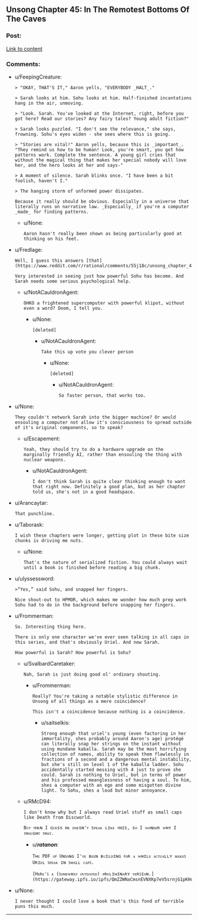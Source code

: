 ## Unsong Chapter 45: In The Remotest Bottoms Of The Caves

### Post:

[Link to content](http://unsongbook.com/chapter-45-in-the-remotest-bottoms-of-the-caves/)

### Comments:

- u/FeepingCreature:
  ```
  > "OKAY, THAT'S IT," Aaron yells, "EVERYBODY _HALT_."

  > Sarah looks at him. Sohu looks at him. Half-finished incantations hang in the air, unmoving.

  > "Look. Sarah. You've looked at the Internet, right, before you got here? Read our stories? Any fairy tales? Young adult fiction?"

  > Sarah looks puzzled. "I don't see the relevance," she says, frowning. Sohu's eyes widen - she sees where this is going.

  > "Stories are vital!" Aaron yells, because this is _important_. "They remind us how to be human! Look, you're smart, you get how patterns work. Complete the sentence. A young girl cries that without the magical thing that makes her special nobody will love her, and the hero looks at her and says-"

  > A moment of silence. Sarah blinks once. "I have been a bit foolish, haven't I."

  > The hanging storm of unformed power dissipates.

  Because it really should be obvious. Especially in a universe that literally runs on narrative law. _Especially_ if you're a computer _made_ for finding patterns.
  ```

  - u/None:
    ```
    Aaron hasn't really been shown as being particularly good at thinking on his feet.
    ```

- u/Fredlage:
  ```
  Well, I guess this answers [that](https://www.reddit.com/r/rational/comments/55j18c/unsong_chapter_40_in_terrible_majesty/d8b8qp8/).

  Very interested in seeing just how powerful Sohu has become. And Sarah needs some serious psychological help.
  ```

  - u/NotACauldronAgent:
    ```
    OHKO a frightened supercomputer with powerful klipot, without even a word? Doom, I tell you.
    ```

    - u/None:
      ```
      [deleted]
      ```

      - u/NotACauldronAgent:
        ```
        Take this up vote you clever person
        ```

        - u/None:
          ```
          [deleted]
          ```

          - u/NotACauldronAgent:
            ```
            So faster person, that works too.
            ```

- u/None:
  ```
  They couldn't network Sarah into the bigger machine? Or would ensouling a computer not allow it's consciousness to spread outside of it's original components, so to speak?
  ```

  - u/Escapement:
    ```
    Yeah, they should try to do a hardware upgrade on the marginally friendly AI, rather than ensouling the thing with nuclear weapons.
    ```

    - u/NotACauldronAgent:
      ```
      I don't think Sarah is quite clear thinking enough to want that right now. Definitely a good plan, but as her chapter told us, she's not in a good headspace.
      ```

- u/Arancaytar:
  ```
  That punchline.
  ```

- u/Taborask:
  ```
  I wish these chapters were longer, getting plot in these bite size chunks is driving me nuts.
  ```

  - u/None:
    ```
    That's the nature of serialized fiction. You could always wait until a book is finished before reading a big chunk.
    ```

- u/ulyssessword:
  ```
  >“Yes,” said Sohu, and snapped her fingers.

  Nice shout-out to HPMOR, which makes me wonder how much prep work Sohu had to do in the background before snapping her fingers.
  ```

- u/Frommerman:
  ```
  So. Interesting thing here.

  There is only one character we've ever seen talking in all caps in this series, and that's obviously Uriel. And now Sarah.

  How powerful is Sarah? How powerful is Sohu?
  ```

  - u/SvalbardCaretaker:
    ```
    Nah, Sarah is just doing good ol' ordinary shouting.
    ```

    - u/Frommerman:
      ```
      Really? You're taking a notable stylistic difference in Unsong of all things as a mere coincidence?

      This isn't a coincidence because nothing is a coincidence.
      ```

      - u/saitselkis:
        ```
        Strong enough that uriel's young (even factoring in her immortality, shes probably around Aaron's age) protégé can literally snap her strings on the instant without using mundane kaballa. Sarah may be the most horrifying collection of names, ability to speak them flawlessly in fractions of a second and a dangerous mental instability, but she's still on level 1 of the kaballa ladder. Sohu accidentally started messing with 4 just to prove she could. Sarah is nothing to Uriel, bot in terms of power and his professed meanglessness of having a soul. To him, shes a computer with an ego and some misgotten divine light. To Sohu, shes a loud but minor annoyance.
        ```

  - u/RMcD94:
    ```
    I don't know why but I always read Uriel stuff as small caps like Death from Discworld.

    Bᴜᴛ ᴛʜᴇɴ I ɢᴜᴇss ʜᴇ ᴅᴏᴇsɴ'ᴛ sᴘᴇᴀᴋ ʟɪᴋᴇ ᴛʜɪs, sᴏ I ᴡᴏɴᴅᴇʀ ᴡʜʏ I ᴛʜᴏᴜɢʜᴛ ᴛʜᴀᴛ.
    ```

    - u/___ratanon___:
      ```
      Tʜᴇ PDF ᴏꜰ Uɴꜱᴏɴɢ I'ᴠᴇ ʙᴇᴇɴ ʙᴜɪʟᴅɪɴɢ ꜰᴏʀ ᴀ ᴡʜɪʟᴇ ᴀᴄᴛᴜᴀʟʟʏ ᴍᴀᴋᴇꜱ Uʀɪᴇʟ ꜱᴘᴇᴀᴋ ɪɴ ꜱᴍᴀʟʟ ᴄᴀᴘꜱ.

      [Hᴇʀᴇ'ꜱ ᴀ (ꜱᴏᴍᴇᴡʜᴀᴛ ᴏᴜᴛᴅᴀᴛᴇᴅ) ᴘʀᴇʟɪᴍɪɴᴀʀʏ ᴠᴇʀꜱɪᴏɴ.](https://gateway.ipfs.io/ipfs/QmZZWNaCmsnEVNXKp7eV5srnjG1pKHutV9oPuW9eM6Pzvk)
      ```

- u/None:
  ```
  I never thought I could love a book that's this fond of terrible puns this much.
  ```

---

